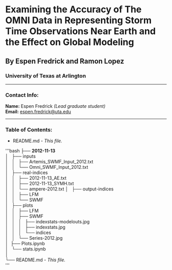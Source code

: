 # Examining the Accuracy of The OMNI Data in Representing Storm Time Observations Near Earth and the Effect on Global Modeling
## By Espen Fredrick and Ramon Lopez
### University of Texas at Arlington
___
### Contact Info:
**Name:** Espen Fredrick *(Lead graduate student)*  
**Email:** espen.fredrick@uta.edu
___
### Table of Contents:
- README.md - *This file.*

'''bash
├── **2012-11-13**  
│   ├── inputs  
│   │   ├── Artemis_SWMF_Input_2012.txt  
│   │   └── Omni_SWMF_Input_2012.txt  
│   ├── real-indices  
│   │   ├── 2012-11-13_AE.txt  
│   │   ├── 2012-11-13_SYMH.txt  
│   │   └── ampere-2012.txt 
│   ├── output-indices  
│   │   ├── LFM  
│   │   └── SWMF                  
│   ├── plots  
│   │   ├── LFM  
│   │   ├── SWMF  
│   │   │   ├── indexstats-modelouts.jpg  
│   │   │   ├── indexstats.jpg  
│   │   │   └── indices      
│   │   └── Series-2012.jpg  
│   ├── Plots.ipynb  
│   └── stats.ipynb  
│    
└── README.md - *This file.*  
'''
